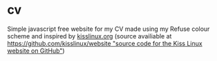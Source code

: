 # cv
Simple javascript free website for my CV made using my Refuse colour scheme and inspired by [kisslinux.org](kisslinux.org "Homepage of Kiss Linux") \(source availiable at [https://github.com/kisslinux/website "source code for the Kiss Linux website on GitHub"](https://github.com/kisslinux/website)\)